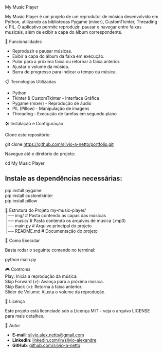 My Music Player

My Music Player é um projeto de um reprodutor de música desenvolvido em Python, utilizando as bibliotecas Pygame (mixer), CustomTkinter, Threading e PIL. O aplicativo permite reproduzir, pausar e navegar entre faixas musicais, além de exibir a capa do álbum correspondente.

📌 Funcionalidades

- Reproduzir e pausar músicas.
- Exibir a capa do álbum da faixa em execução.
- Pular para a próxima faixa ou retornar à faixa anterior.
- Ajustar o volume da música.
- Barra de progresso para indicar o tempo da música.

📋 Tecnologias Utilizadas

- Python
- Tkinter & CustomTkinter - Interface Gráfica
- Pygame (mixer) - Reprodução de áudio
- PIL (Pillow) - Manipulação de imagens
- Threading - Execução de tarefas em segundo plano

🛠️ Instalação e Configuração

Clone este repositório:

   git clone https://github.com/silvio-a-netto/portfolio.git

Navegue até o diretório do projeto:

   cd My Music Player

## Instale as dependências necessárias: 

   pip install pygame <br>
   pip install customtkinter <br>
   pip install pillow <br>

📂 Estrutura do Projeto
my-music-player/ <br>
│── img/ # Pasta contendo as capas das músicas <br>
│── music/ # Pasta contendo os arquivos de música (.mp3) <br>
│── main.py # Arquivo principal do projeto <br>
│── README.md # Documentação do projeto <br>

🚀 Como Executar

Basta rodar o seguinte comando no terminal:

   python main.py

🎮 Controles <br>
Play: Inicia a reprodução da música. <br>
Skip Forward (>): Avança para a próxima música. <br>
Skip Back (<): Retorna à faixa anterior. <br>
Slider de Volume: Ajusta o volume da reprodução. <br>

📝 Licença

Este projeto está licenciado sob a Licença MIT - veja o arquivo LICENSE para mais detalhes.

👤 Autor

- **E-mail**: silvio.alex.netto@gmail.com
- **LinkedIn**: [linkedin.com/in/silvio-alexandre](https://www.linkedin.com/in/silvio-alexandre-1a8088312/)
- **GitHub**: [github.com/silvio-a-netto](https://github.com/silvio-a-netto)
